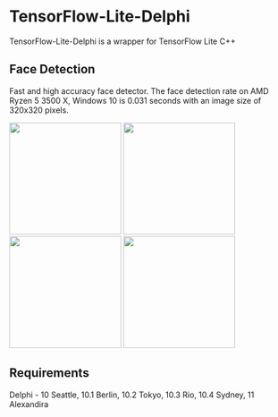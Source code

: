 # TensorFlow-Lite-Delphi
TensorFlow-Lite-Delphi is a wrapper for TensorFlow Lite C++

<h2>Face Detection</h2>

Fast and high accuracy face detector.
The face detection rate on AMD Ryzen 5 3500 X, Windows 10 is 0.031 seconds with an image size of 320x320 pixels.

<div align="left">
    <img src="https://github.com/DonkeySmall/TensorFlow-Lite-Delphi/blob/master/screenshots/Face%20Detection/image_02.jpg" width="200px"</img> 
    <img src="https://github.com/DonkeySmall/TensorFlow-Lite-Delphi/blob/master/screenshots/Face%20Detection/image_03.jpg" width="200px"</img> 
    <img src="https://github.com/DonkeySmall/TensorFlow-Lite-Delphi/blob/master/screenshots/Face%20Detection/image_04.jpg" width="200px"</img> 
    <img src="https://github.com/DonkeySmall/TensorFlow-Lite-Delphi/blob/master/screenshots/Face%20Detection/image_05.jpg" width="200px"</img>  
</div>

<h2>Requirements</h2>

Delphi - 10 Seattle, 10.1 Berlin, 10.2 Tokyo, 10.3 Rio, 10.4 Sydney, 11 Alexandira 
